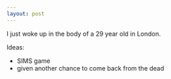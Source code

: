 ```yaml
---
layout: post
---
```

I just woke up in the body of a 29 year old in London.

Ideas:
- SIMS game
- given another chance to come back from the dead

